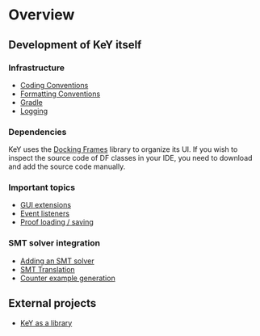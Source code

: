 # Overview

## Development of KeY itself

### Infrastructure
- [Coding Conventions](CodingConventions/)
- [Formatting Conventions](SpotlessAutomaticFormatting/)
- [Gradle](Gradle/)
- [Logging](Logging/)

### Dependencies

KeY uses the [Docking Frames](https://docking-frames.org/download.html) library to organize its UI.
If you wish to inspect the source code of DF classes in your IDE, you need to download and add the source code manually.

### Important topics
- [GUI extensions](GUIExtensions/)
- [Event listeners](Listeners/)
- [Proof loading / saving](ProofLoadSave/)

### SMT solver integration
- [Adding an SMT solver](AddingSMTSolvers/)
- [SMT Translation](SMTTranslation/)
- [Counter example generation](CounterExampleGeneration/)

## External projects
- [KeY as a library](ExternalProject/)